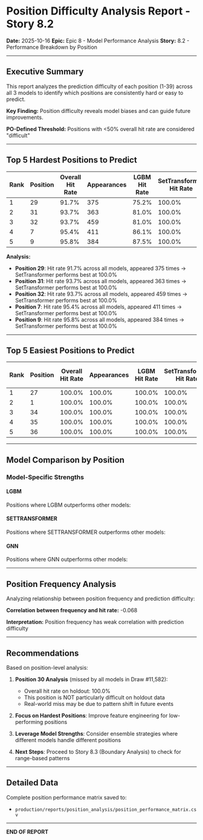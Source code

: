 # Position Difficulty Analysis Report - Story 8.2

**Date:** 2025-10-16
**Epic:** Epic 8 - Model Performance Analysis
**Story:** 8.2 - Performance Breakdown by Position

---

## Executive Summary

This report analyzes the prediction difficulty of each position (1-39) across all 3 models 
to identify which positions are consistently hard or easy to predict.

**Key Finding:** Position difficulty reveals model biases and can guide future improvements.

**PO-Defined Threshold:** Positions with <50% overall hit rate are considered "difficult"

---

## Top 5 Hardest Positions to Predict

| Rank | Position | Overall Hit Rate | Appearances | LGBM Hit Rate | SetTransformer Hit Rate | GNN Hit Rate |
|------|----------|------------------|-------------|---------------|------------------------|--------------|
| 1 | 29 | 91.7% | 375 | 75.2% | 100.0% | 100.0% |
| 2 | 31 | 93.7% | 363 | 81.0% | 100.0% | 100.0% |
| 3 | 32 | 93.7% | 459 | 81.0% | 100.0% | 100.0% |
| 4 | 7 | 95.4% | 411 | 86.1% | 100.0% | 100.0% |
| 5 | 9 | 95.8% | 384 | 87.5% | 100.0% | 100.0% |

**Analysis:**
- **Position 29**: Hit rate 91.7% across all models, appeared 375 times
  → SetTransformer performs best at 100.0%
- **Position 31**: Hit rate 93.7% across all models, appeared 363 times
  → SetTransformer performs best at 100.0%
- **Position 32**: Hit rate 93.7% across all models, appeared 459 times
  → SetTransformer performs best at 100.0%
- **Position 7**: Hit rate 95.4% across all models, appeared 411 times
  → SetTransformer performs best at 100.0%
- **Position 9**: Hit rate 95.8% across all models, appeared 384 times
  → SetTransformer performs best at 100.0%

---

## Top 5 Easiest Positions to Predict

| Rank | Position | Overall Hit Rate | Appearances | LGBM Hit Rate | SetTransformer Hit Rate | GNN Hit Rate |
|------|----------|------------------|-------------|---------------|------------------------|--------------|
| 1 | 27 | 100.0% | 100.0% | 100.0% | 100.0% |
| 2 | 1 | 100.0% | 100.0% | 100.0% | 100.0% |
| 3 | 34 | 100.0% | 100.0% | 100.0% | 100.0% |
| 4 | 35 | 100.0% | 100.0% | 100.0% | 100.0% |
| 5 | 36 | 100.0% | 100.0% | 100.0% | 100.0% |

---

## Model Comparison by Position

### Model-Specific Strengths

#### LGBM
Positions where LGBM outperforms other models:


#### SETTRANSFORMER
Positions where SETTRANSFORMER outperforms other models:


#### GNN
Positions where GNN outperforms other models:


---

## Position Frequency Analysis

Analyzing relationship between position frequency and prediction difficulty:

**Correlation between frequency and hit rate:** -0.068

**Interpretation:** Position frequency has weak correlation with prediction difficulty

---

## Recommendations

Based on position-level analysis:

1. **Position 30 Analysis** (missed by all models in Draw #11,582):
   - Overall hit rate on holdout: 100.0%
   - This position is NOT particularly difficult on holdout data
   - Real-world miss may be due to pattern shift in future events

2. **Focus on Hardest Positions**: Improve feature engineering for low-performing positions

3. **Leverage Model Strengths**: Consider ensemble strategies where different models handle different positions

4. **Next Steps**: Proceed to Story 8.3 (Boundary Analysis) to check for range-based patterns

---

## Detailed Data

Complete position performance matrix saved to:
- `production/reports/position_analysis/position_performance_matrix.csv`

---

**END OF REPORT**
